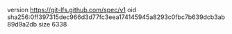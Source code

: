version https://git-lfs.github.com/spec/v1
oid sha256:0ff397315dec966d3d77fc3eea174145945a8293c0fbc7b639dcb3ab89d9a2db
size 6338
